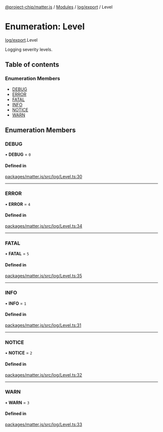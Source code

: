 [@project-chip/matter.js](../README.md) / [Modules](../modules.md) / [log/export](../modules/log_export.md) / Level

# Enumeration: Level

[log/export](../modules/log_export.md).Level

Logging severity levels.

## Table of contents

### Enumeration Members

- [DEBUG](log_export.Level.md#debug)
- [ERROR](log_export.Level.md#error)
- [FATAL](log_export.Level.md#fatal)
- [INFO](log_export.Level.md#info)
- [NOTICE](log_export.Level.md#notice)
- [WARN](log_export.Level.md#warn)

## Enumeration Members

### DEBUG

• **DEBUG** = ``0``

#### Defined in

[packages/matter.js/src/log/Level.ts:30](https://github.com/project-chip/matter.js/blob/904d0c9b952b91f28a21803759c5e5c66ee4d272/packages/matter.js/src/log/Level.ts#L30)

___

### ERROR

• **ERROR** = ``4``

#### Defined in

[packages/matter.js/src/log/Level.ts:34](https://github.com/project-chip/matter.js/blob/904d0c9b952b91f28a21803759c5e5c66ee4d272/packages/matter.js/src/log/Level.ts#L34)

___

### FATAL

• **FATAL** = ``5``

#### Defined in

[packages/matter.js/src/log/Level.ts:35](https://github.com/project-chip/matter.js/blob/904d0c9b952b91f28a21803759c5e5c66ee4d272/packages/matter.js/src/log/Level.ts#L35)

___

### INFO

• **INFO** = ``1``

#### Defined in

[packages/matter.js/src/log/Level.ts:31](https://github.com/project-chip/matter.js/blob/904d0c9b952b91f28a21803759c5e5c66ee4d272/packages/matter.js/src/log/Level.ts#L31)

___

### NOTICE

• **NOTICE** = ``2``

#### Defined in

[packages/matter.js/src/log/Level.ts:32](https://github.com/project-chip/matter.js/blob/904d0c9b952b91f28a21803759c5e5c66ee4d272/packages/matter.js/src/log/Level.ts#L32)

___

### WARN

• **WARN** = ``3``

#### Defined in

[packages/matter.js/src/log/Level.ts:33](https://github.com/project-chip/matter.js/blob/904d0c9b952b91f28a21803759c5e5c66ee4d272/packages/matter.js/src/log/Level.ts#L33)
